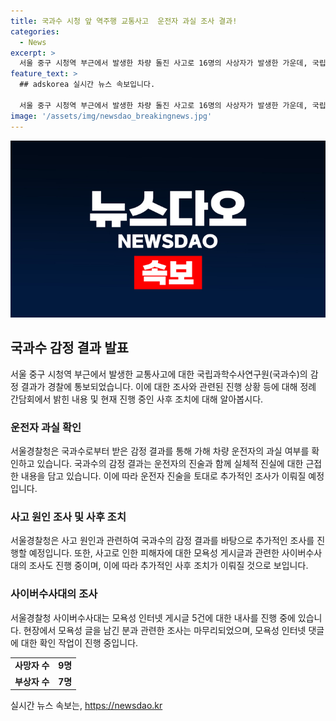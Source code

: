 ```yaml
---
title: 국과수 시청 앞 역주행 교통사고  운전자 과실 조사 결과!
categories:
  - News
excerpt: >
  서울 중구 시청역 부근에서 발생한 차량 돌진 사고로 16명의 사상자가 발생한 가운데, 국립과학수사연구원이 운전자에게 과실을 지적하는 내용의 감정 결과를 경찰에 통보했다. 이에 대해 경찰은 운전자의 진술을 확인하고 최종적인 진실을 밝히겠다고 밝혔으며, 동시에 모욕성 게시글에 대한 수사도 진행 중이라고 전했다. 사고와 관련된 운전자의 진술과 관련하여 추가 수사가 어려울 것으로 예상된다는 것이 경찰의 입장이다.
feature_text: >
  ## adskorea 실시간 뉴스 속보입니다.

  서울 중구 시청역 부근에서 발생한 차량 돌진 사고로 16명의 사상자가 발생한 가운데, 국립과학수사연구원이 운전자에게 과실을 지적하는 내용의 감정 결과를 경찰에 통보했다. 이에 대해 경찰은 운전자의 진술을 확인하고 최종적인 진실을 밝히겠다고 밝혔으며, 동시에 모욕성 게시글에 대한 수사도 진행 중이라고 전했다. 사고와 관련된 운전자의 진술과 관련하여 추가 수사가 어려울 것으로 예상된다는 것이 경찰의 입장이다.
image: '/assets/img/newsdao_breakingnews.jpg'
---
```


<p><img src="/assets/img/newsdao_breakingnews.jpg" alt="adskorea 속보" /></p>

<h2 data-ke-size="size26">국과수 감정 결과 발표</h2>

<p data-ke-size="size16">서울 중구 시청역 부근에서 발생한 교통사고에 대한 국립과학수사연구원(국과수)의 감정 결과가 경찰에 통보되었습니다. 이에 대한 조사와 관련된 진행 상황 등에 대해 정례 간담회에서 밝힌 내용 및 현재 진행 중인 사후 조치에 대해 알아봅시다.</p>

<h3>운전자 과실 확인</h3>

<p data-ke-size="size16">서울경찰청은 국과수로부터 받은 감정 결과를 통해 가해 차량 운전자의 과실 여부를 확인하고 있습니다. 국과수의 감정 결과는 운전자의 진술과 함께 실체적 진실에 대한 근접한 내용을 담고 있습니다. 이에 따라 운전자 진술을 토대로 추가적인 조사가 이뤄질 예정입니다.</p>

<h3>사고 원인 조사 및 사후 조치</h3>

<p data-ke-size="size16">서울경찰청은 사고 원인과 관련하여 국과수의 감정 결과를 바탕으로 추가적인 조사를 진행할 예정입니다. 또한, 사고로 인한 피해자에 대한 모욕성 게시글과 관련한 사이버수사대의 조사도 진행 중이며, 이에 따라 추가적인 사후 조치가 이뤄질 것으로 보입니다.</p>

<h3>사이버수사대의 조사</h3>

<p data-ke-size="size16">서울경찰청 사이버수사대는 모욕성 인터넷 게시글 5건에 대한 내사를 진행 중에 있습니다. 현장에서 모욕성 글을 남긴 분과 관련한 조사는 마무리되었으며, 모욕성 인터넷 댓글에 대한 확인 작업이 진행 중입니다.</p>

<table>
    <tbody>
        <tr>
            <td style="text-align: center; height: 17px;"><b>사망자 수</b></td>
            <td style="text-align: center; height: 17px;"><b>9명</b></td>
        </tr>
        <tr>
            <td style="text-align: center; height: 17px;"><b>부상자 수</b></td>
            <td style="text-align: center; height: 17px;"><b>7명</b></td>
        </tr>
    </tbody>
</table>
실시간 뉴스 속보는, <a href="https://newsdao.kr" rel="dofollow">https://newsdao.kr</a>


